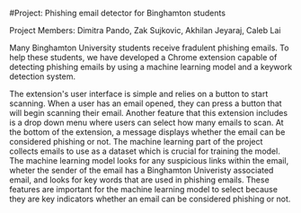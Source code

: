 #Project: Phishing email detector for Binghamton students

Project Members: Dimitra Pando, Zak Sujkovic, Akhilan Jeyaraj, Caleb Lai

Many Binghamton University students receive fradulent phishing emails. To help these students, we have developed a Chrome extension capable of detecting phishing emails by using a machine learning model and a keywork detection system.

The extension's user interface is simple and relies on a button to start scanning. When a user has an email opened, they can press a button that will begin scanning their email. Another feature that this extension includes is a drop down menu where users can select how many emails to scan. At the bottom of the extension, a message displays whether the email can be considered phishing or not. The machine learning part of the project collects emails to use as a dataset which is crucial for training the model. The machine learning model looks for any suspicious links within the email, wheter the sender of the email has a Binghamton Univeristy associated email, and looks for key words that are used in phishing emails. These features are important for the machine learning model to select because they are key indicators whether an email can be considered phishing or not.
